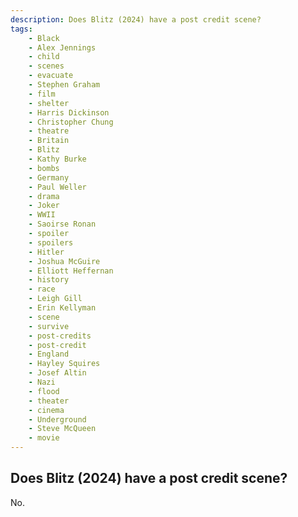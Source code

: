 ```yaml
---
description: Does Blitz (2024) have a post credit scene?
tags: 
    - Black
    - Alex Jennings
    - child
    - scenes
    - evacuate
    - Stephen Graham
    - film
    - shelter
    - Harris Dickinson
    - Christopher Chung
    - theatre
    - Britain
    - Blitz
    - Kathy Burke
    - bombs
    - Germany
    - Paul Weller
    - drama
    - Joker
    - WWII
    - Saoirse Ronan
    - spoiler
    - spoilers
    - Hitler
    - Joshua McGuire
    - Elliott Heffernan
    - history
    - race
    - Leigh Gill
    - Erin Kellyman
    - scene
    - survive
    - post-credits
    - post-credit
    - England
    - Hayley Squires
    - Josef Altin
    - Nazi
    - flood
    - theater
    - cinema
    - Underground
    - Steve McQueen
    - movie
---
```


## Does Blitz (2024) have a post credit scene?

No.
